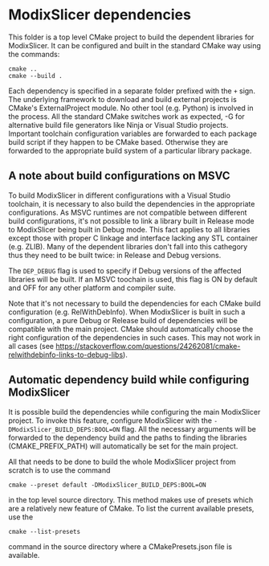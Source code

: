 # ModixSlicer dependencies

This folder is a top level CMake project to build the dependent libraries for ModixSlicer. It can be configured and built in the standard CMake way using the commands:

```
cmake .. 
cmake --build .
```

Each dependency is specified in a separate folder prefixed with the `+` sign. The underlying framework to download and build external projects is CMake's ExternalProject module. No other tool (e.g. Python) is involved in the process.
All the standard CMake switches work as expected, -G<generator> for alternative build file generators like Ninja or Visual Studio projects.
Important toolchain configuration variables are forwarded to each package build script if they happen to be CMake based. Otherwise they
are forwarded to the appropriate build system of a particular library package.

## A note about build configurations on MSVC

To build ModixSlicer in different configurations with a Visual Studio toolchain, it is necessary to also build the dependencies in the appropriate configurations. As MSVC runtimes are not compatible between different build configurations, it's not possible to link a library built in Release mode to ModixSlicer being built in Debug mode. This fact applies to all libraries except those with proper C linkage and interface lacking any STL container (e.g. ZLIB). Many of the dependent libraries don't fall into this cathegory thus they need to be built twice: in Release and Debug versions.

The `DEP_DEBUG` flag is used to specify if Debug versions of the affected libraries will be built. If an MSVC toochain is used, this flag is ON by default and OFF for any other platform and compiler suite. 

Note that it's not necessary to build the dependencies for each CMake build configuration (e.g. RelWithDebInfo). When ModixSlicer is built in such a configuration, a pure Debug or Release build of dependencies will be compatible with the main project. CMake should automatically choose the right configuration of the dependencies in such cases. This may not work in all cases (see https://stackoverflow.com/questions/24262081/cmake-relwithdebinfo-links-to-debug-libs). 

## Automatic dependency build while configuring ModixSlicer

It is possible build the dependencies while configuring the main ModixSlicer project. To invoke this feature, configure ModixSlicer with the `-DModixSlicer_BUILD_DEPS:BOOL=ON` flag. All the necessary arguments will be forwarded to the dependency build and the paths to finding the libraries (CMAKE_PREFIX_PATH) will automatically be set for the main project.

All that needs to be done to build the whole ModixSlicer project from scratch is to use the command
```
cmake --preset default -DModixSlicer_BUILD_DEPS:BOOL=ON
```

in the top level source directory. This method makes use of presets which are a relatively new feature of CMake. To list the current available presets, use the
```
cmake --list-presets
```
command in the source directory where a CMakePresets.json file is available.
